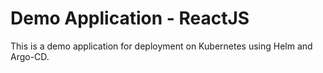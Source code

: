 # Demo Application - ReactJS
This is a demo application for deployment on Kubernetes using Helm and Argo-CD.
